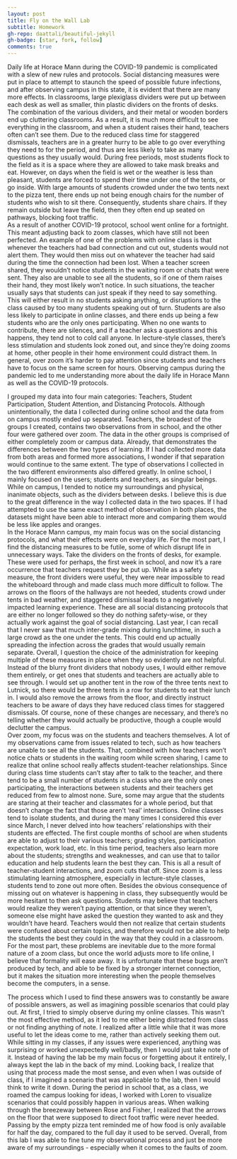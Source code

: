 ```yaml
---
layout: post
title: Fly on the Wall Lab
subtitle: Homework
gh-repo: daattali/beautiful-jekyll
gh-badge: [star, fork, follow]
comments: true
---
```


Daily life at Horace Mann during the COVID-19 pandemic is complicated with a slew of new rules and protocols.  Social distancing measures were put in place to attempt to staunch the speed of possible future infections, and after observing campus in this state, it is evident that there are many more effects.  In classrooms, large plexiglass dividers were put up between each desk as well as smaller, thin plastic dividers on the fronts of desks.  The combination of the various dividers, and their metal or wooden borders end up cluttering classrooms.  As a result, it is much more difficult to see everything in the classroom, and when a student raises their hand, teachers often can’t see them.  Due to the reduced class time for staggered dismissals, teachers are in a greater hurry to be able to go over everything they need to for the period, and thus are less likely to take as many questions as they usually would.  During free periods, most students flock to the field as it is a space where they are allowed to take mask breaks and eat.  However, on days when the field is wet or the weather is less than pleasant, students are forced to spend their time under one of the tents, or go inside.  With large amounts of students crowded under the two tents next to the pizza tent, there ends up not being enough chairs for the number of students who wish to sit there.  Consequently, students share chairs.  If they remain outside but leave the field, then they often end up seated on pathways, blocking foot traffic.  
As a result of another COVID-19 protocol, school went online for a fortnight.  This meant adjusting back to zoom classes, which have still not been perfected.  An example of one of the problems with online class is that whenever the teachers had bad connection and cut out, students would not alert them.  They would then miss out on whatever the teacher had said during the time the connection had been lost.  When a teacher screen shared, they wouldn’t notice students in the waiting room or chats that were sent.  They also are unable to see all the students, so if one of them raises their hand, they most likely won’t notice.  In such situations, the teacher usually says that students can just speak if they need to say something.  This will either result in no students asking anything, or disruptions to the class caused by too many students speaking out of turn.  Students are also less likely to participate in online classes, and there ends up being a few students who are the only ones participating.  When no one wants to contribute, there are silences, and if a teacher asks a questions and this happens, they tend not to cold call anyone.  In lecture-style classes, there’s less stimulation and students look zoned out, and since they’re doing zooms at home, other people in their home environment could distract them.  In general, over zoom it’s harder to pay attention since students and teachers have to focus on the same screen for hours.  Observing campus during the pandemic led to me understanding more about the daily life in Horace Mann as well as the COVID-19 protocols.  

I grouped my data into four main categories: Teachers, Student Participation, Student Attention, and Distancing Protocols.  Although unintentionally, the data I collected during online school and the data from on campus mostly ended up separated.  Teachers, the broadest of the groups I created, contains two observations from in school, and the other four were gathered over zoom.  The data in the other groups is comprised of either completely zoom or campus data.  Already, that demonstrates the differences between the two types of learning.  If I had collected more data from both areas and formed more associations, I wonder if that separation would continue to the same extent.  The type of observations I collected in the two different environments also differed greatly.  In online school, I mainly focused on the users; students and teachers, as singular beings.  While on campus, I tended to notice my surroundings and physical, inanimate objects, such as the dividers between desks.  I believe this is due to the great difference in the way I collected data in the two spaces.  If I had attempted to use the same exact method of observation in both places, the datasets might have been able to interact more and comparing them would be less like apples and oranges.  
In the Horace Mann campus, my main focus was on the social distancing protocols, and what their effects were on everyday life.  For the most part, I find the distancing measures to be futile, some of which disrupt life in unnecessary ways.  Take the dividers on the fronts of desks, for example.  These were used for perhaps, the first week in school, and now it’s a rare occurrence that teachers request they be put up.  While as a safety measure, the front dividers were useful, they were near impossible to read the whiteboard through and made class much more difficult to follow.  The arrows on the floors of the hallways are not heeded, students crowd under tents in bad weather, and staggered dismissal leads to a negatively impacted learning experience.  These are all social distancing protocols that are either no longer followed so they do nothing safety-wise, or they actually work against the goal of social distancing.  Last year, I can recall that I never saw that much inter-grade mixing during lunchtime, in such a large crowd as the one under the tents.  This could end up actually spreading the infection across the grades that would usually remain separate.  Overall, I question the choice of the administration for keeping multiple of these measures in place when they so evidently are not helpful.  Instead of the blurry front dividers that nobody uses, I would either remove them entirely, or get ones that students and teachers are actually able to see through.  I would set up another tent in the row of the three tents next to Lutnick, so there would be three tents in a row for students to eat their lunch in.  I would also remove the arrows from the floor, and directly instruct teachers to be aware of days they have reduced class times for staggered dismissals.  Of course, none of these changes are necessary, and there’s no telling whether they would actually be productive, though a couple would declutter the campus.  
Over zoom, my focus was on the students and teachers themselves.  A lot of my observations came from issues related to tech, such as how teachers are unable to see all the students.  That, combined with how teachers won’t notice chats or students in the waiting room while screen sharing, I came to realize that online school really affects student-teacher relationships.  Since during class time students can’t stay after to talk to the teacher, and there tend to be a small number of students in a class who are the only ones participating, the interactions between students and their teachers get reduced from few to almost none.  Sure, some may argue that the students are staring at their teacher and classmates for a whole period, but that doesn’t change the fact that those aren’t ‘real’ interactions.  Online classes tend to isolate students, and during the many times I considered this ever since March, I never delved into how teachers’ relationships with their students are effected.  The first couple months of school are when students are able to adjust to their various teachers; grading styles, participation expectation, work load, etc.  In this time period, teachers also learn more about the students; strengths and weaknesses, and can use that to tailor education and help students learn the best they can.  This is all a result of teacher-student interactions, and zoom cuts that off.  Since zoom is a less stimulating learning atmosphere, especially in lecture-style classes, students tend to zone out more often.  Besides the obvious consequence of missing out on whatever is happening in class, they subsequently would be more hesitant to then ask questions.  Students may believe that teachers would realize they weren’t paying attention, or that since they weren’t, someone else might have asked the question they wanted to ask and they wouldn’t have heard.  Teachers would then not realize that certain students were confused about certain topics, and therefore would not be able to help the students the best they could in the way that they could in a classroom.  For the most part, these problems are inevitable due to the more formal nature of a zoom class, but once the world adjusts more to life online, I believe that formality will ease away.  It is unfortunate that these bugs aren’t produced by tech, and able to be fixed by a stronger internet connection, but it makes the situation more interesting when the people themselves become the computers, in a sense.

The process which I used to find these answers was to constantly be aware of possible answers, as well as imagining possible scenarios that could play out.  At first, I tried to simply observe during my online classes.  This wasn’t the most effective method, as it led to me either being distracted from class or not finding anything of note.  I realized after a little while that it was more useful to let the ideas come to me, rather than actively seeking them out.  While sitting in my classes, if any issues were experienced, anything was surprising or worked unexpectedly well/badly, then I would just take note of it.  Instead of having the lab be my main focus or forgetting about it entirely, I always kept the lab in the back of my mind.  Looking back, I realize that using that process made the most sense, and even when I was outside of class, if I imagined a scenario that was applicable to the lab, then I would think to write it down.  During the period in school that, as a class, we roamed the campus looking for ideas, I worked with Loren to visualize scenarios that could possibly happen in various areas.  When walking through the breezeway between Rose and Fisher, I realized that the arrows on the floor that were supposed to direct foot traffic were never heeded.  Passing by the empty pizza tent reminded me of how food is only available for half the day, compared to the full day it used to be served.  Overall, from this lab I was able to fine tune my observational process and just be more aware of my surroundings - especially when it comes to the faults of zoom.

